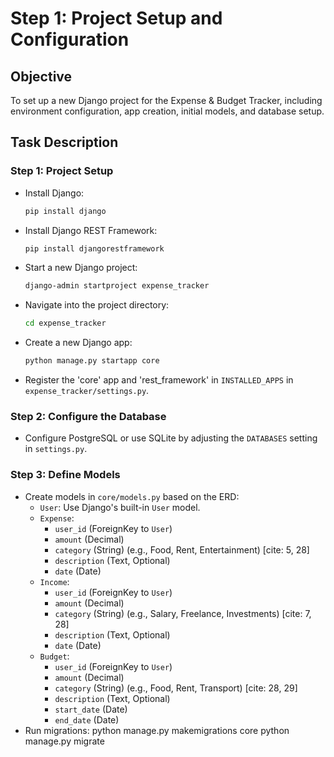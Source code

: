 # Step 1: Project Setup and Configuration

## Objective

To set up a new Django project for the Expense & Budget Tracker, including environment configuration, app creation, initial models, and database setup.

## Task Description

### Step 1: Project Setup

* Install Django:
    ```bash
    pip install django
    ```
* Install Django REST Framework:
    ```bash
    pip install djangorestframework
    ```
* Start a new Django project:
    ```bash
    django-admin startproject expense_tracker
    ```
* Navigate into the project directory:
    ```bash
    cd expense_tracker
    ```
* Create a new Django app:
    ```bash
    python manage.py startapp core
    ```
* Register the 'core' app and 'rest\_framework' in `INSTALLED_APPS` in `expense_tracker/settings.py`.

### Step 2: Configure the Database

* Configure PostgreSQL or use SQLite by adjusting the `DATABASES` setting in `settings.py`.

### Step 3: Define Models

* Create models in `core/models.py` based on the ERD:
    * `User`: Use Django's built-in `User` model.
    * `Expense`:
        * `user_id` (ForeignKey to `User`)
        * `amount` (Decimal)
        * `category` (String)  (e.g., Food, Rent, Entertainment) [cite: 5, 28]
        * `description` (Text, Optional)
        * `date` (Date)
    * `Income`:
        * `user_id` (ForeignKey to `User`)
        * `amount` (Decimal)
        * `category` (String) (e.g., Salary, Freelance, Investments) [cite: 7, 28]
        * `description` (Text, Optional)
        * `date` (Date)
    * `Budget`:
        * `user_id` (ForeignKey to `User`)
        * `amount` (Decimal)
        * `category` (String)  (e.g., Food, Rent, Transport) [cite: 28, 29]
        * `description` (Text, Optional)
        * `start_date` (Date)
        * `end_date` (Date)
* Run migrations:
    python manage.py makemigrations core
    python manage.py migrate

